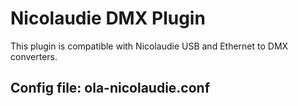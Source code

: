 Nicolaudie DMX Plugin
===========================

This plugin is compatible with Nicolaudie USB and Ethernet to DMX converters.


## Config file: ola-nicolaudie.conf


